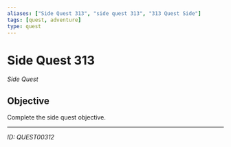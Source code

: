 ```yaml
---
aliases: ["Side Quest 313", "side quest 313", "313 Quest Side"]
tags: [quest, adventure]
type: quest
---
```


# Side Quest 313

*Side Quest*

## Objective
Complete the side quest objective.

---
*ID: QUEST00312*